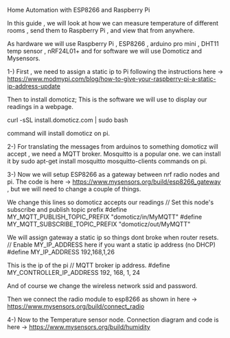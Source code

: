 Home Automation with ESP8266 and Raspberry Pi


In this guide , we will look at how we can measure temperature of different rooms , send them to Raspberry Pi , and view that from anywhere.

As hardware we will use Raspberry Pi , ESP8266 , arduino pro mini , DHT11 temp sensor , nRF24L01+ and for software we will use Domoticz and Mysensors.

1-) First , we need to assign a static ip to Pi following the instructions here -> https://www.modmypi.com/blog/how-to-give-your-raspberry-pi-a-static-ip-address-update

Then to install domoticz; This is the software we will use to display our readings in a webpage. 

curl -sSL install.domoticz.com | sudo bash

command will install domoticz on pi.


2-) For translating the messages from arduinos to something domoticz will accept , we need a MQTT broker. Mosquitto is a popular one.
we can install it by 
sudo apt-get install mosquitto mosquitto-clients
commands on pi.

3-) Now we will setup ESP8266 as a gateway between nrf radio nodes and pi. The code is here -> https://www.mysensors.org/build/esp8266_gateway , but we will need to change a couple of things. 

We change this lines so domoticz accepts our readings
// Set this node's subscribe and publish topic prefix
#define MY_MQTT_PUBLISH_TOPIC_PREFIX "domoticz/in/MyMQTT"
#define MY_MQTT_SUBSCRIBE_TOPIC_PREFIX "domoticz/out/MyMQTT"

We will assign gateway a static ip so things dont broke when router resets.
// Enable MY_IP_ADDRESS here if you want a static ip address (no DHCP)
#define MY_IP_ADDRESS 192,168,1,26

This is the ip of the pi
// MQTT broker ip address.
#define MY_CONTROLLER_IP_ADDRESS 192, 168, 1, 24

And of course we change the wireless network ssid and password.

Then we connect the radio module to esp8266 as shown in here -> https://www.mysensors.org/build/connect_radio

4-) Now to the Temperature sensor node. Connection diagram and code is here -> https://www.mysensors.org/build/humidity
